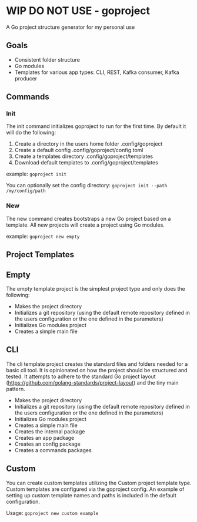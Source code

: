 # WIP DO NOT USE - goproject
A Go project structure generator for my personal use

## Goals
* Consistent folder structure
* Go modules
* Templates for various app types: CLI, REST, Kafka consumer, Kafka producer

## Commands

### Init
The init command initializes goproject to run for the first time. By default it will do the following:
1. Create a directory in the users home folder .config/goproject
2. Create a default config .config/goproject/config.toml
3. Create a templates directory .config/goproject/templates
4. Download default templates to .config/goproject/templates

example: `goproject init`

You can optionally set the config directory: `goproject init --path /my/config/path`

### New
The new command creates bootstraps a new Go project based on a template. 
All new projects will create a project using Go modules.

example: `goproject new empty`

## Project Templates

## Empty

The empty template project is the simplest project type and only does the following:
* Makes the project directory
* Initializes a git repository (using the default remote repository defined in the users configuration or the one defined in the parameters)
* Initializes Go modules project
* Creates a simple main file

## CLI

The cli template project creates the standard files and folders needed for a basic cli tool. It is opinionated on how the project should be structured and tested. It attempts to adhere to the standard Go project layout (https://github.com/golang-standards/project-layout) and the tiny main pattern.
* Makes the project directory
* Initializes a git repository (using the default remote repository defined in the users configuration or the one defined in the parameters)
* Initializes Go modules project
* Creates a simple main file
* Creates the internal package
* Creates an app package
* Creates an config package
* Creates a commands packages

## Custom
You can create custom templates utilizing the Custom project template type. Custom templates are configured via the goproject config. An example of setting up custom template names and paths is included in the default configuration.

Usage: `goproject new custom example`
